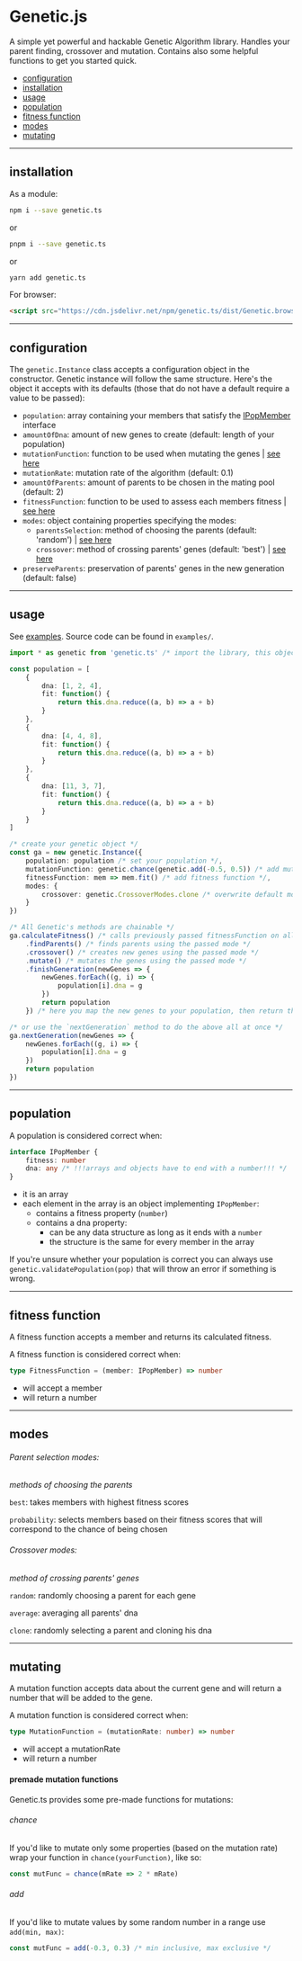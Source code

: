 # Genetic.js

A simple yet powerful and hackable Genetic Algorithm library. Handles your parent finding, crossover and mutation. Contains also some helpful functions to get you started quick.

- [configuration](#configuration)
- [installation](#installation)
- [usage](#usage)
- [population](#population)
- [fitness function](#fitness-function)
- [modes](#modes)
- [mutating](#mutating)

---

## installation

As a module:

```sh
npm i --save genetic.ts
```

or

```sh
pnpm i --save genetic.ts
```

or

```sh
yarn add genetic.ts
```

For browser:

```html
<script src="https://cdn.jsdelivr.net/npm/genetic.ts/dist/Genetic.browser.min.js"></script>
```

---

## configuration

The `genetic.Instance` class accepts a configuration object in the constructor. Genetic instance will follow the same structure. Here's the object it accepts with its defaults (those that do not have a default require a value to be passed):

- `population`: array containing your members that satisfy the [IPopMember](#population) interface
- `amountOfDna`: amount of new genes to create (default: length of your population)
- `mutationFunction`: function to be used when mutating the genes | [see here](#mutating)
- `mutationRate`: mutation rate of the algorithm (default: 0.1)
- `amountOfParents`: amount of parents to be chosen in the mating pool (default: 2)
- `fitnessFunction`: function to be used to assess each members fitness | [see here](#fitness-function)
- `modes`: object containing properties specifying the modes:
  - `parentsSelection`: method of choosing the parents (default: 'random') | [see here](#modes)
  - `crossover`: method of crossing parents' genes (default: 'best') | [see here](#modes)
- `preserveParents`: preservation of parents' genes in the new generation (default: false)

---

## usage

See [examples](https://shilangyu.github.io/genetic.ts). Source code can be found in `examples/`.

```ts
import * as genetic from 'genetic.ts' /* import the library, this object will be available globally if imported through HTML */

const population = [
	{
		dna: [1, 2, 4],
		fit: function() {
			return this.dna.reduce((a, b) => a + b)
		}
	},
	{
		dna: [4, 4, 8],
		fit: function() {
			return this.dna.reduce((a, b) => a + b)
		}
	},
	{
		dna: [11, 3, 7],
		fit: function() {
			return this.dna.reduce((a, b) => a + b)
		}
	}
]

/* create your genetic object */
const ga = new genetic.Instance({
	population: population /* set your population */,
	mutationFunction: genetic.chance(genetic.add(-0.5, 0.5)) /* add mutation function */,
	fitnessFunction: mem => mem.fit() /* add fitness function */,
	modes: {
		crossover: genetic.CrossoverModes.clone /* overwrite default modes with enums */
	}
})

/* All Genetic's methods are chainable */
ga.calculateFitness() /* calls previously passed fitnessFunction on all members */
	.findParents() /* finds parents using the passed mode */
	.crossover() /* creates new genes using the passed mode */
	.mutate() /* mutates the genes using the passed mode */
	.finishGeneration(newGenes => {
		newGenes.forEach((g, i) => {
			population[i].dna = g
		})
		return population
	}) /* here you map the new genes to your population, then return the ready population. It will also increment the generation count */

/* or use the `nextGeneration` method to do the above all at once */
ga.nextGeneration(newGenes => {
	newGenes.forEach((g, i) => {
		population[i].dna = g
	})
	return population
})
```

---

## population

A population is considered correct when:

```ts
interface IPopMember {
	fitness: number
	dna: any /* !!!arrays and objects have to end with a number!!! */
}
```

- it is an array
- each element in the array is an object implementing `IPopMember`:
  - contains a fitness property (`number`)
  - contains a dna property:
    - can be any data structure as long as it ends with a `number`
    - the structure is the same for every member in the array

If you're unsure whether your population is correct you can always use `genetic.validatePopulation(pop)` that will throw an error if something is wrong.

---

## fitness function

A fitness function accepts a member and returns its calculated fitness.

A fitness function is considered correct when:

```ts
type FitnessFunction = (member: IPopMember) => number
```

- will accept a member
- will return a number

---

## modes

###### Parent selection modes:

_methods of choosing the parents_

`best`: takes members with highest fitness scores

`probability`: selects members based on their fitness scores that will correspond to the chance of being chosen

###### Crossover modes:

_method of crossing parents' genes_

`random`: randomly choosing a parent for each gene

`average`: averaging all parents' dna

`clone`: randomly selecting a parent and cloning his dna

---

## mutating

A mutation function accepts data about the current gene and will return a number that will be added to the gene.

A mutation function is considered correct when:

```ts
type MutationFunction = (mutationRate: number) => number
```

- will accept a mutationRate
- will return a number

#### premade mutation functions

Genetic.ts provides some pre-made functions for mutations:

###### chance

If you'd like to mutate only some properties (based on the mutation rate) wrap your function in `chance(yourFunction)`, like so:

```ts
const mutFunc = chance(mRate => 2 * mRate)
```

###### add

If you'd like to mutate values by some random number in a range use `add(min, max)`:

```ts
const mutFunc = add(-0.3, 0.3) /* min inclusive, max exclusive */
```
